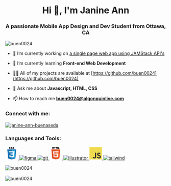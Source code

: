 <h1 align="center">Hi 👋, I'm Janine Ann</h1>
<h3 align="center">A passionate Mobile App Design and Dev Student from Ottawa, CA</h3>

<p align="left"> <img src="https://komarev.com/ghpvc/?username=buen0024&label=Profile%20views&color=0e75b6&style=flat" alt="buen0024" /> </p>

- 🔭 I’m currently working on [a single page web app using JAMStack API's](https://github.com/buen0024/buenaseda_janineAnn_finalProjectSPA)

- 🌱 I’m currently learning **Front-end Web Development**

- 👨‍💻 All of my projects are available at [https://github.com/buen0024](https://github.com/buen0024)

- 💬 Ask me about **Javascript, HTML, CSS**

- 📫 How to reach me **buen0024@algonquinlive.com**

<h3 align="left">Connect with me:</h3>
<p align="left">
<a href="https://linkedin.com/in/janine-ann-buenaseda" target="blank"><img align="center" src="https://raw.githubusercontent.com/rahuldkjain/github-profile-readme-generator/master/src/images/icons/Social/linked-in-alt.svg" alt="janine-ann-buenaseda" height="30" width="40" /></a>
</p>

<h3 align="left">Languages and Tools:</h3>
<p align="left"> <a href="https://www.w3schools.com/css/" target="_blank" rel="noreferrer"> <img src="https://raw.githubusercontent.com/devicons/devicon/master/icons/css3/css3-original-wordmark.svg" alt="css3" width="40" height="40"/> </a> <a href="https://www.figma.com/" target="_blank" rel="noreferrer"> <img src="https://www.vectorlogo.zone/logos/figma/figma-icon.svg" alt="figma" width="40" height="40"/> </a> <a href="https://git-scm.com/" target="_blank" rel="noreferrer"> <img src="https://www.vectorlogo.zone/logos/git-scm/git-scm-icon.svg" alt="git" width="40" height="40"/> </a> <a href="https://www.w3.org/html/" target="_blank" rel="noreferrer"> <img src="https://raw.githubusercontent.com/devicons/devicon/master/icons/html5/html5-original-wordmark.svg" alt="html5" width="40" height="40"/> </a> <a href="https://www.adobe.com/in/products/illustrator.html" target="_blank" rel="noreferrer"> <img src="https://www.vectorlogo.zone/logos/adobe_illustrator/adobe_illustrator-icon.svg" alt="illustrator" width="40" height="40"/> </a> <a href="https://developer.mozilla.org/en-US/docs/Web/JavaScript" target="_blank" rel="noreferrer"> <img src="https://raw.githubusercontent.com/devicons/devicon/master/icons/javascript/javascript-original.svg" alt="javascript" width="40" height="40"/> </a> <a href="https://tailwindcss.com/" target="_blank" rel="noreferrer"> <img src="https://www.vectorlogo.zone/logos/tailwindcss/tailwindcss-icon.svg" alt="tailwind" width="40" height="40"/> </a> </p>

<p><img align="center" src="https://github-readme-stats.vercel.app/api/top-langs?username=buen0024&show_icons=true&locale=en&layout=compact" alt="buen0024" /></p>

<p><img align="center" src="https://github-readme-streak-stats.herokuapp.com/?user=buen0024&" alt="buen0024" /></p>


<!---
- 👋 Hi, I’m @buen0024
- 👀 I’m interested in ...
- 🌱 I’m currently learning ...
- 💞️ I’m looking to collaborate on ...
- 📫 How to reach me ...
buen0024/buen0024 is a ✨ special ✨ repository because its `README.md` (this file) appears on your GitHub profile.
You can click the Preview link to take a look at your changes.
--->
